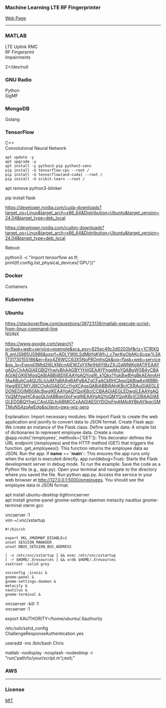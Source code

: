 ### Machine Learning LTE RF Fingerprinter
[Web Page](https://chrimson.github.io/ML-LTE-RFF)

---

### MATLAB
LTE Uplink RMC  
RF Fingerprint  
Impairments

2>/dev/null

### GNU Radio
Python  
SigMF

### MongoDB
Golang

### TensorFlow
C++  
Convolutional Neural Network
```
apt update -y
apt upgrade -y
apt install -y python3-pip python3-venv
pip install -U tensorflow-cpu --root /
pip install -U tensorflow[and-cuda] --root /
pip install -U scikit-learn --root /
```

apt remove python3-blinker

pip install flask

https://developer.nvidia.com/cuda-downloads?target_os=Linux&target_arch=x86_64&Distribution=Ubuntu&target_version=24.04&target_type=deb_local

https://developer.nvidia.com/cudnn-downloads?target_os=Linux&target_arch=x86_64&Distribution=Ubuntu&target_version=24.04&target_type=deb_local

Reboot

python3 -c "import tensorflow as tf; print(tf.config.list_physical_devices('GPU'))"

### Docker
Containers

### Kubernetes

### Ubuntu
https://stackoverflow.com/questions/38723138/matlab-execute-script-from-linux-command-line  
NGINX

https://www.google.com/search?q=flask+web+service+example&sca_esv=825ec49c2d0202bf&rlz=1C1RXQR_enUS985US986&sxsrf=ADLYWIILSdMbYqKWhJ_c7wrKgObAKc4cqw%3A1731730155186&ei=6xo4Z6WCC63X5NoP8OmhsQk&oq=flask+web+service&gs_lp=Egxnd3Mtd2l6LXNlcnAiEWZsYXNrIHdlYiBzZXJ2aWNlKgIIATIFEAAYgAQyChAAGIAEGBQYhwIyBhAAGBYYHjIGEAAYFhgeMgYQABgWGB4yCBAAGIAEGKIEMggQABiABBiiBDIIEAAYgAQYogRI_k1Qkx1YpkBwBHgBkAEAmAH1AaABuhCqAQU5LjUuM7gBA8gBAPgBAZgCFaACkRHCAgoQABiwAxjWBBhHwgIEECMYJ8ICChAjGIAEGCcYigXCAgsQABiABBiRAhiKBcICERAuGIAEGLEDGNEDGIMBGMcBwgIKEAAYgAQYQxiKBcICCBAAGIAEGLEDwgILEAAYgAQYsQMYgwHCAgoQLhiABBgnGIoFwgINEAAYgAQYsQMYQxiKBcICDRAAGIAEGLEDGBQYhwLCAgUQLhiABMICCxAAGIAEGIYDGIoFmAMAiAYBkAYIkgcGMTMuNS4zoAeEdg&sclient=gws-wiz-serp

Explanation:
Import necessary modules: We import Flask to create the web application and jsonify to convert data to JSON format.
Create Flask app: We create an instance of the Flask class.
Define sample data: A simple list of dictionaries to represent employee data.
Create a route:
@app.route('/employees', methods=['GET']): This decorator defines the URL endpoint (/employees) and the HTTP method (GET) that triggers the function.
get_employees(): This function returns the employee data as JSON.
Run the app:
if __name__ == '__main__':: This ensures the app runs only when the script is executed directly.
app.run(debug=True): Starts the Flask development server in debug mode.
To run the example:
Save the code as a Python file (e.g., app.py).
Open your terminal and navigate to the directory where you saved the file.
Run python app.py.
Access the service in your web browser at http://127.0.0.1:5000/employees. You should see the employee data in JSON format.


apt install ubuntu-desktop tightvncserver  
apt install gnome-panel gnome-settings-daemon metacity nautilus gnome-terminal xterm gcc

vncserver :1  
vim ~/.vnc/xstartup  
```
#!/bin/sh

export XKL_XMODMAP_DISABLE=1
unset SESSION_MANAGER
unset DBUS_SESSION_BUS_ADDRESS

[ -x /etc/vnc/xstartup ] && exec /etc/vnc/xstartup
[ -r $HOME/.Xresources ] && xrdb $HOME/.Xresources
xsetroot -solid grey

vncconfig -iconic &
gnome-panel &
gnome-settings-daemon &
metacity &
nautilus &
gnome-terminal &
```
vncserver -kill :1  
vncserver :1  

export XAUTHORITY=/home/ubuntu/.Xauthority


/etc/ssh/sshd_config  
ChallengeResponseAuthentication yes

useradd -ms /bin/bash Chris

matlab -nodisplay -nosplash -nodesktop -r "run('path/to/your/script.m');exit;"

### AWS

---

### License
[MIT](LICENSE)
